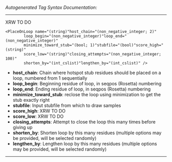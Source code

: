 _Autogenerated Tag Syntax Documentation:_

---
XRW TO DO

```
<PlaceOnLoop name="(string)"host_chain="(non_negative_integer; 2)"
        loop_begin="(non_negative_integer)"loop_end="(non_negative_integer)"
        minimize_toward_stub="(bool; 1)"stubfile="(bool)"score_high="(string)"
        score_low="(string)"closing_attempts="(non_negative_integer; 100)"
        shorten_by="(int_cslist)"lengthen_by="(int_cslist)" />
```

-   **host_chain**: Chain where hotspot stub residues should be placed on a loop, numbered from 1 sequentially
-   **loop_begin**: Beginning residue of loop, in seqpos (Rosetta) numbering
-   **loop_end**: Ending residue of loop, in seqpos (Rosetta) numbering
-   **minimize_toward_stub**: reclose the loop using minimization to get the stub exactly right
-   **stubfile**: Input stubfile from which to draw samples
-   **score_high**: XRW TO DO
-   **score_low**: XRW TO DO
-   **closing_attempts**: Attempt to close the loop this many times before giving up
-   **shorten_by**: Shorten loop by this many residues (multiple options may be provided, will be selected randomly)
-   **lengthen_by**: Lengthen loop by this many residues (multiple options may be provided, will be selected randomly)

---
